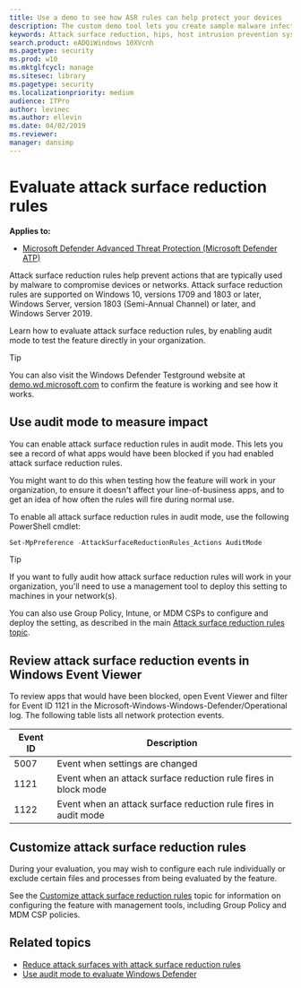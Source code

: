 ```yaml
---
title: Use a demo to see how ASR rules can help protect your devices
description: The custom demo tool lets you create sample malware infection scenarios so you can see how ASR would block and prevent attacks
keywords: Attack surface reduction, hips, host intrusion prevention system, protection rules, anti-exploit, antiexploit, exploit, infection prevention, evaluate, test, demo
search.product: eADQiWindows 10XVcnh
ms.pagetype: security
ms.prod: w10
ms.mktglfcycl: manage
ms.sitesec: library
ms.pagetype: security
ms.localizationpriority: medium
audience: ITPro
author: levinec
ms.author: ellevin
ms.date: 04/02/2019
ms.reviewer: 
manager: dansimp
---
```


# Evaluate attack surface reduction rules

**Applies to:**

* [Microsoft Defender Advanced Threat Protection (Microsoft Defender ATP)](https://go.microsoft.com/fwlink/p/?linkid=2069559)

Attack surface reduction rules help prevent actions that are typically used by malware to compromise devices or networks. Attack surface reduction rules are supported on Windows 10, versions 1709 and 1803 or later, Windows Server, version 1803 (Semi-Annual Channel) or later, and Windows Server 2019.

Learn how to evaluate attack surface reduction rules, by enabling audit mode to test the feature directly in your organization.

> [!TIP]
> You can also visit the Windows Defender Testground website at [demo.wd.microsoft.com](https://demo.wd.microsoft.com?ocid=cx-wddocs-testground) to confirm the feature is working and see how it works.

## Use audit mode to measure impact

You can enable attack surface reduction rules in audit mode. This lets you see a record of what apps would have been blocked if you had enabled attack surface reduction rules.

You might want to do this when testing how the feature will work in your organization, to ensure it doesn't affect your line-of-business apps, and to get an idea of how often the rules will fire during normal use.

To enable all attack surface reduction rules in audit mode, use the following PowerShell cmdlet:

```PowerShell
Set-MpPreference -AttackSurfaceReductionRules_Actions AuditMode
```

> [!TIP]
> If you want to fully audit how attack surface reduction rules will work in your organization, you'll need to use a management tool to deploy this setting to machines in your network(s).

You can also use Group Policy, Intune, or MDM CSPs to configure and deploy the setting, as described in the main [Attack surface reduction rules topic](attack-surface-reduction.md).

## Review attack surface reduction events in Windows Event Viewer

To review apps that would have been blocked, open Event Viewer and filter for Event ID 1121 in the Microsoft-Windows-Windows-Defender/Operational log. The following table lists all network protection events.

 Event ID | Description
-|-
 5007 | Event when settings are changed
 1121 | Event when an attack surface reduction rule fires in block mode
 1122 | Event when an attack surface reduction rule fires in audit mode

## Customize attack surface reduction rules

During your evaluation, you may wish to configure each rule individually or exclude certain files and processes from being evaluated by the feature.

See the [Customize attack surface reduction rules](customize-attack-surface-reduction.md) topic for information on configuring the feature with management tools, including Group Policy and MDM CSP policies.

## Related topics

* [Reduce attack surfaces with attack surface reduction rules](attack-surface-reduction.md)
* [Use audit mode to evaluate Windows Defender](audit-windows-defender.md)

